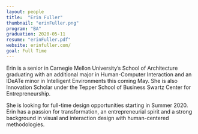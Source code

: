 ```yaml
---
layout: people
title:  "Erin Fuller"
thumbnail: "erinFuller.png"
program: "BA"
graduation: 2020-05-11
resume: "erinFuller.pdf"
website: erinfuller.com/
goal: Full Time
---
```


Erin is a senior in Carnegie Mellon University’s School of Architecture graduating with an additional major in Human-Computer Interaction and an IDeATe minor in Intelligent Environments this coming May. She is also Innovation Scholar under the Tepper School of Business Swartz Center for Entrepreneurship.

She is looking for full-time design opportunities starting in Summer 2020. Erin has a passion for transformation, an entrepreneurial spirit and a strong background in visual and interaction design with human-centered methodologies.

